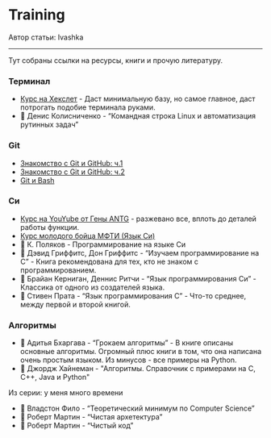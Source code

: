 # Training #

Автор статьи: Ivashka

---

Тут собраны ссылки на ресурсы, книги и прочую литературу.

### Терминал ###
* [Курс на Хекслет](https://ru.hexlet.io/courses/cli-basics) - Даст минимальную базу, но самое главное, даст потрогать подобие терминала руками.
* 📖 Денис Колисниченко - “Командная строка Linux и автоматизация рутинных задач”

### Git ###
* [Знакомство с Git и GitHub: ч.1](https://nuancesprog.ru/p/5243/)
* [Знакомство с Git и GitHub: ч.2](https://nuancesprog.ru/p/5272/)
* [Git и Bash](https://nuancesprog.ru/p/4863/)

### Си ###
* [Курс на YouYube от Гены ANTG](https://www.youtube.com/playlist?list=PLG9dLrY9JZKgXfVYlg_0lq6s-i5r0Lw0w) - разжевано все, вплоть до деталей работы функции.
* [Курс молодого бойца МФТИ (Язык Си)](https://www.youtube.com/playlist?list=PLRDzFCPr95fLjzcv6nNdjMu_9RcZgIM9U)
* 📖 К. Поляков - Программирование на языке Си
* 📖 Дэвид Гриффитс, Дон Гриффитс - “Изучаем программирование на С” - Книга рекомендована для тех, кто не знаком с программированием.
* 📖 Брайан Керниган, Деннис Ритчи - “Язык программирования Си” - Классика от одного из создателей языка.
* 📖 Стивен Прата - “Язык программирования С” - Что-то среднее, между первой и второй книгой.

### Алгоритмы ###
* 📖 Адитья Бхаргава - “Грокаем алгоритмы” - В книге описаны основные алгоритмы. Огромный плюс книги в том, что она написана очень простым языком. Из минусов - все примеры на Python.
* 📖 Джордж Хайнеман - "Алгоритмы. Справочник с примерами на C, C++, Java и Python"

Из серии: у меня много времени
* 📖 Владстон Фило - “Теоретический минимум по Computer Science”
* 📖 Роберт Мартин - “Чистая архетектура”
* 📖 Роберт Мартин - “Чистый код”